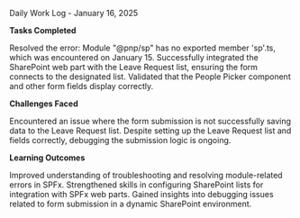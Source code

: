 Daily Work Log - January 16, 2025

**Tasks Completed**

Resolved the error: Module "@pnp/sp" has no exported member 'sp'.ts, which was encountered on January 15.
Successfully integrated the SharePoint web part with the Leave Request list, ensuring the form connects to the designated list.
Validated that the People Picker component and other form fields display correctly.

**Challenges Faced**

Encountered an issue where the form submission is not successfully saving data to the Leave Request list.
Despite setting up the Leave Request list and fields correctly, debugging the submission logic is ongoing.

**Learning Outcomes**

Improved understanding of troubleshooting and resolving module-related errors in SPFx.
Strengthened skills in configuring SharePoint lists for integration with SPFx web parts.
Gained insights into debugging issues related to form submission in a dynamic SharePoint environment.
